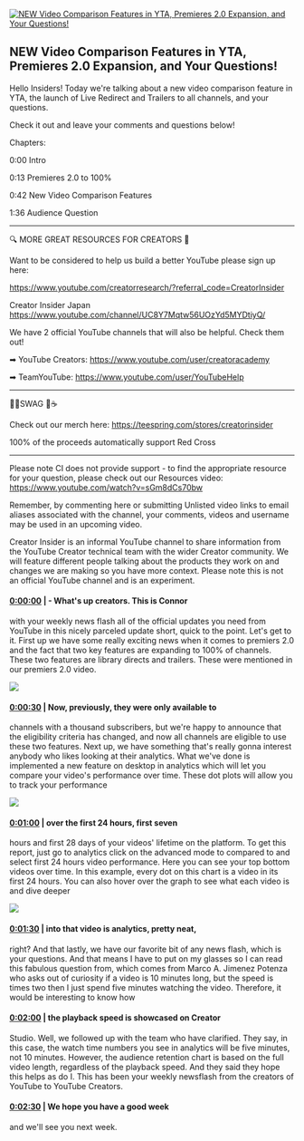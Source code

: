 [![NEW Video Comparison Features in YTA, Premieres 2.0 Expansion, and Your Questions!](https://i.ytimg.com/vi/ExNHxm4ZHZQ/maxresdefault.jpg)](https://www.youtube.com/watch?v=ExNHxm4ZHZQ)

## NEW Video Comparison Features in YTA, Premieres 2.0 Expansion, and Your Questions!

Hello Insiders! Today we're talking about a new video comparison feature in YTA, the launch of Live Redirect and Trailers to all channels, and your questions.



Check it out and leave your comments and questions below!



Chapters:



0:00 Intro

0:13 Premieres 2.0 to 100%

0:42 New Video Comparison Features

1:36 Audience Question



-------------------------------------------



🔍 MORE GREAT RESOURCES FOR CREATORS 🔎



Want to be considered to help us build a better YouTube please sign up here: 

https://www.youtube.com/creatorresearch/?referral_code=CreatorInsider



Creator Insider Japan https://www.youtube.com/channel/UC8Y7Mqtw56UOzYd5MYDtiyQ/



We have 2 official YouTube channels that will also be helpful. Check them out! 



➡ YouTube Creators: https://www.youtube.com/user/creatoracademy



➡ TeamYouTube: https://www.youtube.com/user/YouTubeHelp



-------------------------------------------



👕👚SWAG 🎽☕



Check out our merch here: https://teespring.com/stores/creatorinsider



100% of the proceeds automatically support Red Cross



-------------------------------------------

Please note CI does not provide support - to find the appropriate resource for your question, please check out our Resources video: https://www.youtube.com/watch?v=sGm8dCs70bw



Remember, by commenting here or submitting Unlisted video links to email aliases associated with the channel, your comments, videos and username may be used in an upcoming video.



Creator Insider is an informal YouTube channel to share information from the YouTube Creator technical team with the wider Creator community. We will feature different people talking about the products they work on and changes we are making so you have more context. Please note this is not an official YouTube channel and is an experiment.



#### [0:00:00](https://www.youtube.com/watch?v=ExNHxm4ZHZQ&t=0) |  - What's up creators. This is Connor

with your weekly news flash all of the official updates you need from YouTube in this nicely parceled update short, quick to the point. Let's get to it. First up we have some really exciting news when it comes to premiers 2.0 and the fact that two key features are expanding to 100% of channels. These two features are library directs and trailers. These were mentioned in our premiers 2.0 video.  

![](https://i.ytimg.com/vi/ExNHxm4ZHZQ/maxres1.jpg)



#### [0:00:30](https://www.youtube.com/watch?v=ExNHxm4ZHZQ&t=30) |  Now, previously, they were only available to

channels with a thousand subscribers, but we're happy to announce that the eligibility criteria has changed, and now all channels are eligible to use these two features. Next up, we have something that's really gonna interest anybody who likes looking at their analytics. What we've done is implemented a new feature on desktop in analytics which will let you compare your video's performance over time. These dot plots will allow you to track your performance  

![](https://i.ytimg.com/vi/ExNHxm4ZHZQ/maxres2.jpg)



#### [0:01:00](https://www.youtube.com/watch?v=ExNHxm4ZHZQ&t=60) |  over the first 24 hours, first seven

hours and first 28 days of your videos' lifetime on the platform. To get this report, just go to analytics click on the advanced mode to compared to and select first 24 hours video performance. Here you can see your top bottom videos over time. In this example, every dot on this chart is a video in its first 24 hours. You can also hover over the graph to see what each video is and dive deeper  

![](https://i.ytimg.com/vi/ExNHxm4ZHZQ/maxres3.jpg)



#### [0:01:30](https://www.youtube.com/watch?v=ExNHxm4ZHZQ&t=90) |  into that video is analytics, pretty neat,

right? And that lastly, we have our favorite bit of any news flash, which is your questions. And that means I have to put on my glasses so I can read this fabulous question from, which comes from Marco A. Jimenez Potenza who asks out of curiosity if a video is 10 minutes long, but the speed is times two then I just spend five minutes watching the video. Therefore, it would be interesting to know how  

#### [0:02:00](https://www.youtube.com/watch?v=ExNHxm4ZHZQ&t=120) |  the playback speed is showcased on Creator

Studio. Well, we followed up with the team who have clarified. They say, in this case, the watch time numbers you see in analytics will be five minutes, not 10 minutes. However, the audience retention chart is based on the full video length, regardless of the playback speed. And they said they hope this helps as do I. This has been your weekly newsflash from the creators of YouTube to YouTube Creators.  

#### [0:02:30](https://www.youtube.com/watch?v=ExNHxm4ZHZQ&t=150) |  We hope you have a good week

and we'll see you next week.  